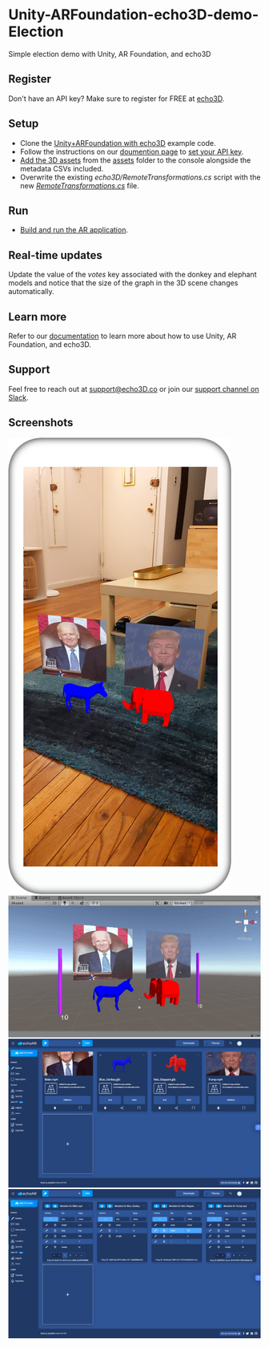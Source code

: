 # Unity-ARFoundation-echo3D-demo-Election
Simple election demo with Unity, AR Foundation, and echo3D

## Register
Don't have an API key? Make sure to register for FREE at [echo3D](https://console.echo3D.co/#/auth/register).

## Setup
* Clone the [Unity+ARFoundation with echo3D](https://github.com/echo3Dco/Unity-ARFoundation-echo3D-example) example code.
* Follow the instructions on our [doumention page](https://docs.echo3D.co/unity/adding-ar-capabilities) to [set your API key](https://docs.echo3D.co/unity/adding-ar-capabilities#3-set-you-api-key).
* [Add the 3D assets](https://docs.echo3D.co/quickstart/add-a-3d-model) from the [assets](/assets) folder to the console alongside the metadata CSVs included.
* Overwrite the existing _echo3D/RemoteTransformations.cs_ script with the new [_RemoteTransformations.cs_](./RemoteTransformations.cs) file.

## Run
* [Build and run the AR application](https://docs.echo3D.co/unity/adding-ar-capabilities#4-build-and-run-the-ar-application).

## Real-time updates
Update the value of the _votes_ key associated with the donkey and elephant models and notice that the size of the graph in the 3D scene changes automatically.

## Learn more
Refer to our [documentation](https://docs.echo3D.co/unity/) to learn more about how to use Unity, AR Foundation, and echo3D.

## Support
Feel free to reach out at [support@echo3D.co](mailto:support@echo3D.co) or join our [support channel on Slack](https://go.echo3D.co/join). 

## Screenshots
![Phone screenshot](/images/Phone.png)
![Unity scene screenshot](/images/Unity.gif)
![echo3D console screenshot](/images/Console%20(Front).png)
![echo3D console screenshot](/images/Console%20(Back).png)
